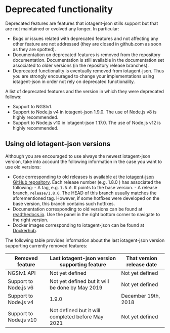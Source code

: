 # Deprecated functionality

Deprecated features are features that iotagent-json stills support but that are not maintained or evolved any longer. In
particular:

-   Bugs or issues related with deprecated features and not affecting any other feature are not addressed (they are
    closed in github.com as soon as they are spotted).
-   Documentation on deprecated features is removed from the repository documentation. Documentation is still available
    in the documentation set associated to older versions (in the repository release branches).
-   Deprecated functionality is eventually removed from iotagent-json. Thus you are strongly encouraged to change your
    implementations using iotagent-json in order not rely on deprecated functionality.

A list of deprecated features and the version in which they were deprecated follows:

-   Support to NGSIv1.
-   Support to Node.js v4 in iotagent-json 1.9.0. The use of Node.js v8 is highly recommended.
-   Support to Node.js v10 in iotagent-json 1.17.0. The use of Node.js v12 is highly recommended.

## Using old iotagent-json versions

Although you are encouraged to use always the newest iotagent-json version, take into account the following information
in the case you want to use old versions:

-   Code corresponding to old releases is available at the
    [iotagent-json GitHub repository](https://github.com/telefonicaid/iotagent-json). Each release number (e.g. 1.8.0 )
    has associated the following: - A tag, e.g. `1.8.0`. It points to the base version. - A release branch,
    `release/1.8.0`. The HEAD of this branch usually matches the aforementioned tag. However, if some hotfixes were
    developed on the base version, this branch contains such hotfixes.
-   Documentation corresponding to old versions can be found at
    [readthedocs.io](https://fiware-iotagent-json.readthedocs.io). Use the panel in the right bottom corner to navigate
    to the right version.
-   Docker images corresponding to iotagent-json can be found at
    [Dockerhub](https://hub.docker.com/r/fiware/iotagent-json/tags/).

The following table provides information about the last iotagent-json version supporting currently removed features:

| **Removed feature**   | **Last iotagent-json version supporting feature** | **That version release date** |
| --------------------- | ------------------------------------------------- | ----------------------------- |
| NGSIv1 API            | Not yet defined                                   | Not yet defined               |
| Support to Node.js v6 | Not yet defined but it will be done by May 2019   | Not yet defined               |
| Support to Node.js v4 | 1.9.0                                             | December 19th, 2018           |
| Support to Node.js v10 | Not defined but it will completed before May 2021 | Not yet defined               |
